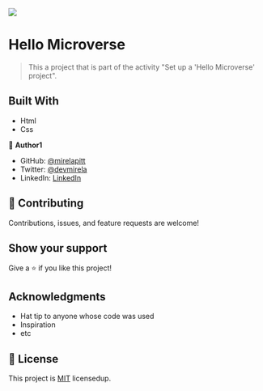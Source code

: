 ![](https://img.shields.io/badge/Microverse-blueviolet)

# Hello Microverse

> This a project that is part of the activity "Set up a 'Hello Microverse' project".


## Built With

- Html
- Css

👤 **Author1**

- GitHub: [@mirelapitt](https://github.com/mirelapitt)
- Twitter: [@devmirela](https://twitter.com/devmirela)
- LinkedIn: [LinkedIn](https://www.linkedin.com/in/mirela-oliveira-261893160/)

## 🤝 Contributing

Contributions, issues, and feature requests are welcome!

## Show your support

Give a ⭐️ if you like this project!

## Acknowledgments

- Hat tip to anyone whose code was used
- Inspiration
- etc

## 📝 License

This project is [MIT](./MIT.md) licensedup.
